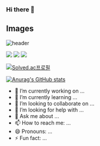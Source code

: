 ### Hi there 👋

## Images

![header](https://capsule-render.vercel.app/api?type=cylinder&height=200&color=gradient&text=안녕하세요%20오형동입니다.&reversal=true&fontSize=40)

<!--[![조회수](https://hits.seeyoufarm.com/api/count/incr/badge.svg?url=https%3A%2F%2Fgithub.com%2Fdhgudehd98&count_bg=%2379C83D&title_bg=%23555555&icon=&icon_color=%23E7E7E7&title =hits&edge_plat=false)](https://hits.seeyoufarm.com)-->

<img src="https://img.shields.io/badge/java-007396?style=for-the-badge&logo=java&logoColor=white">
<img src="https://img.shields.io/badge/mysql-4479A1?style=for-the-badge&logo=mysql&logoColor=white">
<img src="https://img.shields.io/badge/spring-6DB33F?style=for-the-badge&logo=spring&logoColor=white">

[![Solved.ac프로필](http://mazassumnida.wtf/api/generate_badge?boj=dhgudehd98)](https://solved.ac/dhgudehd98)

[![Anurag's GitHub stats](https://github-readme-stats.vercel.app/api?username=dhgudehd98 )](https://github.com/anuraghazra/github-readme-stats)


- 🔭 I’m currently working on ...
- 🌱 I’m currently learning ...
- 👯 I’m looking to collaborate on ...
- 🤔 I’m looking for help with ...
- 💬 Ask me about ...
- 📫 How to reach me: ...
- 😄 Pronouns: ...
- ⚡ Fun fact: ...

